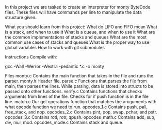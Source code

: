 In this project we are tasked to create an interpreter for monty ByteCode files. These files will have commands per line to manipulate the data structure given.

What you should learn from this project:
What do LIFO and FIFO mean
What is a stack, and when to use it
What is a queue, and when to use it
What are the common implementations of stacks and queues
What are the most common use cases of stacks and queues
What is the proper way to use global variables
How to work with git submodules

Instructions
Compile with:

gcc -Wall -Werror -Wextra -pedantic *.c -o monty

Files
monty.c
Contains the main function that takes in the file and runs the parser.
monty.h
Header file.
parse.c
Functions that parses the file from main, then parses the lines. While parsing, data is stored into structs to be passed onto other functions.
verify.c
Contains functions that checks arguments from lines of the file. Checks for if push function is in the file line.
match.c
Our get operations function that matches the aruguments with what opcode function we need to run.
opcodes_1.c
Contains push, pall, free_stack, and nop.
opcodes_2.c
Contains pint, pop, swap, pchar, and pstr.
opcodes_3.c
Contains rotl, rotr, qpush.
opcodes_math.c
Contains add, sub, div, mul, mod.
opcodes_mode.c
Contains stack and queue.
